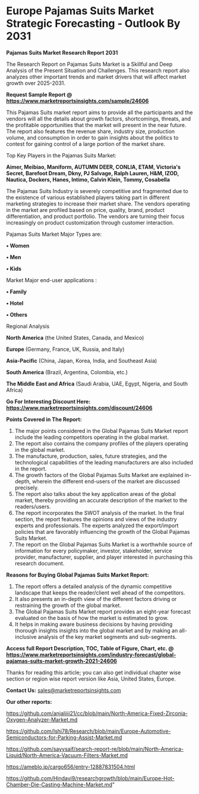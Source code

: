 # Europe Pajamas Suits Market Strategic Forecasting - Outlook By 2031

<strong>Pajamas Suits Market Research Report 2031</strong>

The Research Report on Pajamas Suits Market is a Skillful and Deep Analysis of the Present Situation and Challenges. This research report also analyzes other important trends and market drivers that will affect market growth over 2025-2031.

<strong>Request Sample Report @ <a href=https://www.marketreportsinsights.com/sample/24606>https://www.marketreportsinsights.com/sample/24606</a></strong>

This Pajamas Suits market report aims to provide all the participants and the vendors will all the details about growth factors, shortcomings, threats, and the profitable opportunities that the market will present in the near future. The report also features the revenue share, industry size, production volume, and consumption in order to gain insights about the politics to contest for gaining control of a large portion of the market share.

Top Key Players in the Pajamas Suits Market:

<strong>Aimer, Meibiao, Maniform, AUTUMN DEER, CONLIA, ETAM, Victoria's Secret, Barefoot Dream, Dkny, PJ Salvage, Ralph Lauren, H&M, IZOD, Nautica, Dockers, Hanes, Intimo, Calvin Klein, Tommy, Cosabella</strong>

The Pajamas Suits Industry is severely competitive and fragmented due to the existence of various established players taking part in different marketing strategies to increase their market share. The vendors operating in the market are profiled based on price, quality, brand, product differentiation, and product portfolio. The vendors are turning their focus increasingly on product customization through customer interaction.

Pajamas Suits Market Major Types are:

<strong>• Women

• Men

• Kids</strong>

Market Major end-user applications :

<strong>• Family

• Hotel

• Others</strong>

Regional Analysis

</u><strong><b>North America</b></strong> (the United States, Canada, and Mexico)

<strong><b>Europe </b></strong>(Germany, France, UK, Russia, and Italy)

<strong><b>Asia-Pacific</b></strong> (China, Japan, Korea, India, and Southeast Asia)

<strong><b>South America</b></strong> (Brazil, Argentina, Colombia, etc.)

<strong><b>The Middle East and Africa</b></strong> (Saudi Arabia, UAE, Egypt, Nigeria, and South Africa)

<strong>Go For Interesting Discount Here: <a href=https://www.marketreportsinsights.com/discount/24606>https://www.marketreportsinsights.com/discount/24606</a></strong>

<strong>Points Covered in The Report:</strong>
<ol>
  <li>The major points considered in the Global Pajamas Suits Market report include the leading competitors operating in the global market.</li>
  <li>The report also contains the company profiles of the players operating in the global market.</li>
  <li>The manufacture, production, sales, future strategies, and the technological capabilities of the leading manufacturers are also included in the report.</li>
  <li>The growth factors of the Global Pajamas Suits Market are explained in-depth, wherein the different end-users of the market are discussed precisely.</li>
  <li>The report also talks about the key application areas of the global market, thereby providing an accurate description of the market to the readers/users.</li>
  <li>The report incorporates the SWOT analysis of the market. In the final section, the report features the opinions and views of the industry experts and professionals. The experts analyzed the export/import policies that are favorably influencing the growth of the Global Pajamas Suits Market.</li>
  <li>The report on the Global Pajamas Suits Market is a worthwhile source of information for every policymaker, investor, stakeholder, service provider, manufacturer, supplier, and player interested in purchasing this research document.</li>
</ol>
<strong>Reasons for Buying Global Pajamas Suits Market Report:</strong>

<ol>
  <li>The report offers a detailed analysis of the dynamic competitive landscape that keeps the reader/client well ahead of the competitors.</li>
  <li>It also presents an in-depth view of the different factors driving or restraining the growth of the global market.</li>
  <li>The Global Pajamas Suits Market report provides an eight-year forecast evaluated on the basis of how the market is estimated to grow.</li>
  <li>It helps in making aware business decisions by having providing thorough insights insights into the global market and by making an all-inclusive analysis of the key market segments and sub-segments.</li>
</ol>
<strong>Access full Report Description, TOC, Table of Figure, Chart, etc. @ <a href=https://www.marketreportsinsights.com/industry-forecast/global-pajamas-suits-market-growth-2021-24606>https://www.marketreportsinsights.com/industry-forecast/global-pajamas-suits-market-growth-2021-24606</a></strong>


Thanks for reading this article; you can also get individual chapter wise section or region wise report version like Asia, United States, Europe.

<strong>Contact Us:</strong>
sales@marketreportsinsights.com

<strong>Our other reports:</strong>

<a href=https://github.com/anjaliiii21/cc/blob/main/North-America-Fixed-Zirconia-Oxygen-Analyzer-Market.md>https://github.com/anjaliiii21/cc/blob/main/North-America-Fixed-Zirconia-Oxygen-Analyzer-Market.md</a>

<a href=https://github.com/Ishi78/Research/blob/main/Europe-Automotive-Semiconductors-for-Parking-Assist-Market.md>https://github.com/Ishi78/Research/blob/main/Europe-Automotive-Semiconductors-for-Parking-Assist-Market.md</a>

<a href=https://github.com/sayysaif/search-report-re/blob/main/North-America-Liquid/North-America-Vacuum-Filters-Market.md>https://github.com/sayysaif/search-report-re/blob/main/North-America-Liquid/North-America-Vacuum-Filters-Market.md</a>

<a href=https://ameblo.jp/cargo656/entry-12887831504.html>https://ameblo.jp/cargo656/entry-12887831504.html</a>

<a href=https://github.com/Hindavi9/researchgrowth/blob/main/Europe-Hot-Chamber-Die-Casting-Machine-Market.md>https://github.com/Hindavi9/researchgrowth/blob/main/Europe-Hot-Chamber-Die-Casting-Machine-Market.md</a>"
